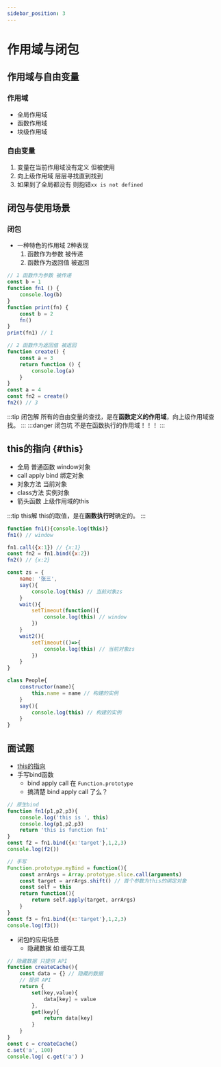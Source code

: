 ```yaml
---
sidebar_position: 3
---
```


# 作用域与闭包

## 作用域与自由变量
### 作用域
- 全局作用域
- 函数作用域
- 块级作用域
### 自由变量
1. 变量在当前作用域没有定义 但被使用
2. 向上级作用域 层层寻找直到找到
3. 如果到了全局都没有 则抱错`xx is not defined`

## 闭包与使用场景
### 闭包
- 一种特色的作用域 2种表现
  1. 函数作为参数 被传递
  2. 函数作为返回值 被返回 
```js title='closure.js'
// 1 函数作为参数 被传递
const b = 1
function fn1 () {
    console.log(b)
}
function print(fn) {
    const b = 2
    fn()
}
print(fn1) // 1

// 2 函数作为返回值 被返回 
function create() {
    const a = 3
    return function () {
        console.log(a)
    }
}
const a = 4
const fn2 = create()
fn2() // 3
```
:::tip 闭包解
所有的自由变量的查找，是在**函数定义的作用域**，向上级作用域查找。
:::
:::danger 闭包坑
不是在函数执行的作用域！！！
:::

## this的指向 {#this}
- 全局 普通函数 window对象
- call apply bind 绑定对象
- 对象方法 当前对象
- class方法 实例对象
- 箭头函数 上级作用域的this

:::tip this解
this的取值，是在**函数执行时**确定的。
:::
```js title='this1.js'
function fn1(){console.log(this)}
fn1() // window

fn1.call({x:1}) // {x:1}
const fn2 = fn1.bind({x:2})
fn2() // {x:2}

const zs = {
    name: '张三',
    say(){
        console.log(this) // 当前对象zs
    }
    wait(){
        setTimeout(function(){
            console.log(this) // window
        })
    }
    wait2(){
        setTimeout(()=>{
            console.log(this) // 当前对象zs
        })
    }
}

class People{
    constructor(name){
        this.name = name // 构建的实例
    }
    say(){
        console.log(this) // 构建的实例
    }
}
```
## 面试题
- [this的指向](#this)
- 手写bind函数
  - bind apply call 在 `Function.prototype`
  - 搞清楚 bind apply call 了么？
```js title='bind.js'
// 原生bind
function fn1(p1,p2,p3){
    console.log('this is ', this)
    console.log(p1,p2,p3)
    return 'this is function fn1'
}
const f2 = fn1.bind({x:'target'},1,2,3)
console.log(f2())

// 手写
Function.prototype.myBind = function(){
    const arrArgs = Array.prototype.slice.call(arguments)
    const target = arrArgs.shift() // 首个参数为this的绑定对象
    const self = this
    return function(){
        return self.apply(target, arrArgs)
    }
}
const f3 = fn1.bind({x:'target'},1,2,3)
console.log(f3())
```
- 闭包的应用场景
  - 隐藏数据 如:缓存工具
```js title='cache.js'
// 隐藏数据 只提供 API
function createCache(){
    const data = {} // 隐藏的数据
    // 提供 API
    return {
        set(key,value){
            data[key] = value
        },
        get(key){
            return data[key]
        }
    }
}
const c = createCache()
c.set('a', 100)
console.log( c.get('a') )
```